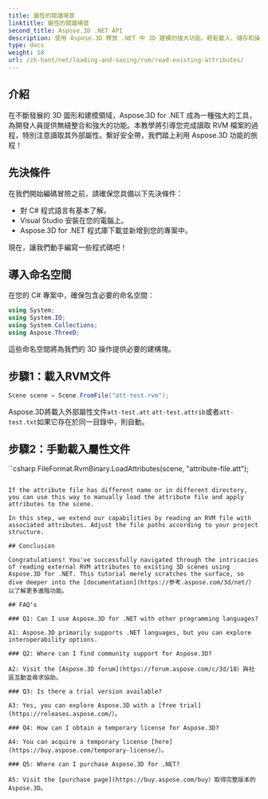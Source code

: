 ```yaml
---
title: 屬性的閱讀場景
linktitle: 屬性的閱讀場景
second_title: Aspose.3D .NET API
description: 使用 Aspose.3D 釋放 .NET 中 3D 建模的強大功能。輕鬆載入、儲存和操作場景。潛入充滿無限可能的世界。
type: docs
weight: 18
url: /zh-hant/net/loading-and-saving/rvm/read-existing-attributes/
---
```

## 介紹

在不斷發展的 3D 圖形和建模領域，Aspose.3D for .NET 成為一種強大的工具，為開發人員提供無縫整合和強大的功能。本教學將引導您完成讀取 RVM 檔案的過程，特別注意讀取其外部屬性。繫好安全帶，我們踏上利用 Aspose.3D 功能的旅程！

## 先決條件

在我們開始編碼冒險之前，請確保您具備以下先決條件：

- 對 C# 程式語言有基本了解。
- Visual Studio 安裝在您的電腦上。
- Aspose.3D for .NET 程式庫下載並新增到您的專案中。

現在，讓我們動手編寫一些程式碼吧！

## 導入命名空間

在您的 C# 專案中，確保包含必要的命名空間：

```csharp
using System;
using System.IO;
using System.Collections;
using Aspose.ThreeD;
```

這些命名空間將為我們的 3D 操作提供必要的建構塊。



## 步驟1：載入RVM文件
```csharp
Scene scene = Scene.FromFile("att-test.rvm");
```

Aspose.3D將載入外部屬性文件`att-test.att` `att-test.attrib`或者`att-test.txt`如果它存在於同一目錄中，則自動。


## 步驟2：手動載入屬性文件

``csharp
FileFormat.RvmBinary.LoadAttributes(scene, "attribute-file.att");
```

If the attribute file has different name or in different directory, you can use this way to manually load the attribute file and apply attributes to the scene.

In this step, we extend our capabilities by reading an RVM file with associated attributes. Adjust the file paths according to your project structure.

## Conclusion

Congratulations! You've successfully navigated through the intricacies of reading external RVM attributes to existing 3D scenes using Aspose.3D for .NET. This tutorial merely scratches the surface, so dive deeper into the [documentation](https://參考.aspose.com/3d/net/）以了解更多進階功能。

## FAQ's

### Q1: Can I use Aspose.3D for .NET with other programming languages?

A1: Aspose.3D primarily supports .NET languages, but you can explore interoperability options.

### Q2: Where can I find community support for Aspose.3D?

A2: Visit the [Aspose.3D forum](https://forum.aspose.com/c/3d/18）與社區互動並尋求協助。

### Q3: Is there a trial version available?

A3: Yes, you can explore Aspose.3D with a [free trial](https://releases.aspose.com/）。

### Q4: How can I obtain a temporary license for Aspose.3D?

A4: You can acquire a temporary license [here](https://buy.aspose.com/temporary-license/）。

### Q5: Where can I purchase Aspose.3D for .NET?

A5: Visit the [purchase page](https://buy.aspose.com/buy）取得完整版本的 Aspose.3D。